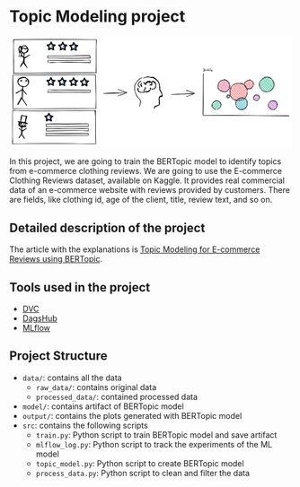 # Topic Modeling project

![](images/topicprocess.png)

In this project, we are going to train the BERTopic model to identify topics from e-commerce clothing reviews. We are going to use the E-commerce Clothing Reviews dataset, available on Kaggle. It provides real commercial data of an e-commerce website with reviews provided by customers. There are fields, like clothing id, age of the client, title, review text, and so on.

## Detailed description of the project

The article with the explanations is [Topic Modeling for E-commerce Reviews using BERTopic]().

## Tools used in the project

* [DVC](https://dvc.org/)
* [DagsHub](https://dagshub.com/)
* [MLflow](https://mlflow.org/)

## Project Structure

* ```data/```: contains all the data
    * ```raw_data/```: contains original data
    * ```processed_data/```: contained processed data
* ```model/```: contains artifact of BERTopic model
* ```output/```: contains the plots generated with BERTopic model
* ```src```: contains the following scripts
    * ```train.py```: Python script to train BERTopic model and save artifact
    * ```mlflow_log.py```: Python script to track the experiments of the ML model
    * ```topic_model.py```: Python script to create BERTopic model
    * ```process_data.py```: Python script to clean and filter the data